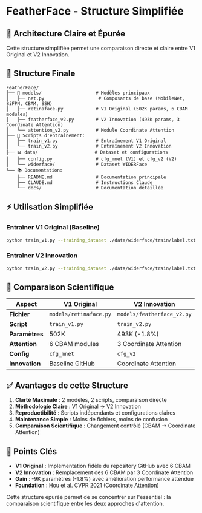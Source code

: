 # FeatherFace - Structure Simplifiée

## 🎯 Architecture Claire et Épurée

Cette structure simplifiée permet une comparaison directe et claire entre V1 Original et V2 Innovation.

## 📁 Structure Finale

```
FeatherFace/
├── 🔧 models/                    # Modèles principaux
│   ├── net.py                    # Composants de base (MobileNet, BiFPN, CBAM, SSH)
│   ├── retinaface.py            # V1 Original (502K params, 6 CBAM modules)
│   ├── featherface_v2.py        # V2 Innovation (493K params, 3 Coordinate Attention)
│   └── attention_v2.py          # Module Coordinate Attention
├── 🚀 Scripts d'entraînement:
│   ├── train_v1.py              # Entraînement V1 Original
│   └── train_v2.py              # Entraînement V2 Innovation
├── 📊 data/                     # Dataset et configurations
│   ├── config.py                # cfg_mnet (V1) et cfg_v2 (V2)
│   └── widerface/               # Dataset WIDERFace
└── 📚 Documentation:
    ├── README.md                # Documentation principale
    ├── CLAUDE.md                # Instructions Claude
    └── docs/                    # Documentation détaillée
```

## ⚡ Utilisation Simplifiée

### Entraîner V1 Original (Baseline)
```bash
python train_v1.py --training_dataset ./data/widerface/train/label.txt --network mobile0.25
```

### Entraîner V2 Innovation
```bash
python train_v2.py --training_dataset ./data/widerface/train/label.txt --network v2
```

## 🔬 Comparaison Scientifique

| Aspect | V1 Original | V2 Innovation |
|--------|-------------|---------------|
| **Fichier** | `models/retinaface.py` | `models/featherface_v2.py` |
| **Script** | `train_v1.py` | `train_v2.py` |
| **Paramètres** | 502K | 493K (-1.8%) |
| **Attention** | 6 CBAM modules | 3 Coordinate Attention |
| **Config** | `cfg_mnet` | `cfg_v2` |
| **Innovation** | Baseline GitHub | Coordinate Attention |

## ✅ Avantages de cette Structure

1. **Clarté Maximale** : 2 modèles, 2 scripts, comparaison directe
2. **Méthodologie Claire** : V1 Original → V2 Innovation
3. **Reproductibilité** : Scripts indépendants et configurations claires
4. **Maintenance Simple** : Moins de fichiers, moins de confusion
5. **Comparaison Scientifique** : Changement contrôlé (CBAM → Coordinate Attention)

## 🎯 Points Clés

- **V1 Original** : Implémentation fidèle du repository GitHub avec 6 CBAM
- **V2 Innovation** : Remplacement des 6 CBAM par 3 Coordinate Attention
- **Gain** : -9K paramètres (-1.8%) avec amélioration performance attendue
- **Foundation** : Hou et al. CVPR 2021 (Coordinate Attention)

Cette structure épurée permet de se concentrer sur l'essentiel : la comparaison scientifique entre les deux approches d'attention.